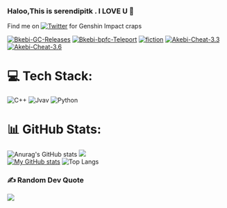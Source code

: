 ### Haloo,This is serendipitk . I LOVE U 👋
Find me on [![Twitter][1.2]][1] for Genshin Impact craps

[1.2]: http://i.imgur.com/wWzX9uB.png (twitter icon without padding)
[2.2]: https://raw.githubusercontent.com/MartinHeinz/MartinHeinz/master/linkedin-3-16.png (LinkedIn icon without padding)

<!-- Links to your social media accounts -->

[1]: https://twitter.com/serendipitk
[![Bkebi-GC-Releases](https://github-readme-stats.vercel.app/api/pin/?username=serendipitk&repo=Bkebi-GC-Releases)](https://github.com/serendipitk/Bkebi-GC-Releases)
[![Bkebi-bpfc-Teleport](https://github-readme-stats.vercel.app/api/pin/?username=serendipitk&repo=Bkebi-bpfc-Teleport)]([https://github.com/Xcating/Jscs](https://github.com/serendipitk/Bkebi-bpfc-Teleport))
[![fiction](https://github-readme-stats.vercel.app/api/pin/?username=serendipitk&repo=fiction)](https://github.com/serendipitk/fiction)
[![Akebi-Cheat-3.3](https://github-readme-stats.vercel.app/api/pin/?username=serendipitk&repo=Akebi-Cheat-3.3)](https://github.com/serendipitk/Akebi-Cheat-3.3)
[![Akebi-Cheat-3.6](https://github-readme-stats.vercel.app/api/pin/?username=serendipitk&repo=Akebi-Cheat-3.6)](https://github.com/serendipitk/Akebi-Cheat-3.6)
# 💻 Tech Stack:
![C++](https://img.shields.io/badge/c++-%2300599C.svg?style=for-the-badge&logo=c%2B%2B&logoColor=white) ![Jvav](https://img.shields.io/badge/Jvav-%232C2D72.svg?style=for-the-badge&logo=lua&logoColor=white) ![Python](https://img.shields.io/badge/python-%232C2D72.svg?style=for-the-badge&logo=lua&logoColor=white)
# 📊 GitHub Stats:
![Anurag's GitHub stats](https://github-readme-stats.vercel.app/api?username=anuraghazra&show_icons=true&theme=transparent)
![](https://github-readme-streak-stats.herokuapp.com/?user=tedddeptrai&theme=dark&hide_border=false)<br/>
[![My GitHub stats](https://github-readme-stats.vercel.app/api?username=Thereallo1026&theme=dark&show_icons=true)](https://github.com/serendipitk/serendipitk)
![Top Langs](https://github-readme-stats.vercel.app/api/top-langs/?username=serendipitk&layout=compact&theme=tokyonight)

### ✍️ Random Dev Quote
![](https://quotes-github-readme.vercel.app/api?type=horizontal&theme=radical)


<!-- Proudly created with GPRM ( https://gprm.itsvg.in ) -->
